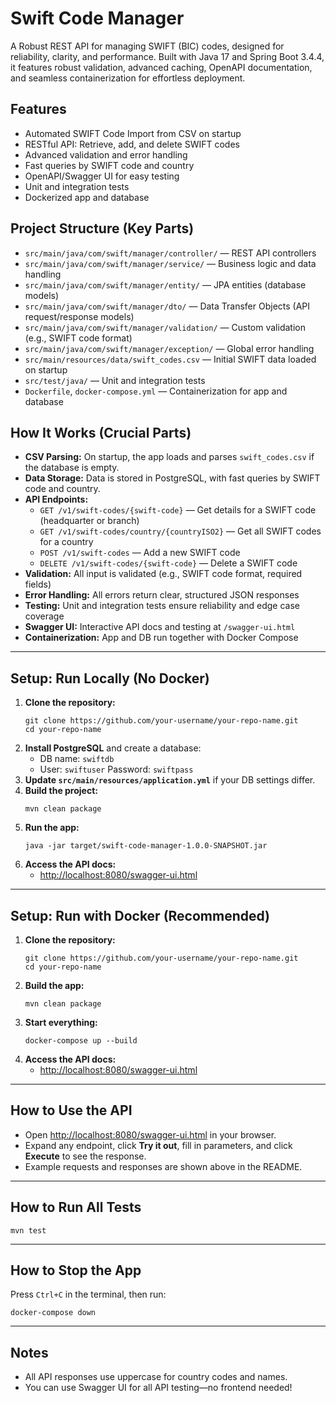 # Swift Code Manager

A Robust REST API for managing SWIFT (BIC) codes, designed for reliability, clarity, and performance. Built with Java 17 and Spring Boot 3.4.4, it features robust validation, advanced caching, OpenAPI documentation, and seamless containerization for effortless deployment.

## Features
- Automated SWIFT Code Import from CSV on startup
- RESTful API: Retrieve, add, and delete SWIFT codes
- Advanced validation and error handling
- Fast queries by SWIFT code and country
- OpenAPI/Swagger UI for easy testing
- Unit and integration tests
- Dockerized app and database

## Project Structure (Key Parts)
- `src/main/java/com/swift/manager/controller/` — REST API controllers
- `src/main/java/com/swift/manager/service/` — Business logic and data handling
- `src/main/java/com/swift/manager/entity/` — JPA entities (database models)
- `src/main/java/com/swift/manager/dto/` — Data Transfer Objects (API request/response models)
- `src/main/java/com/swift/manager/validation/` — Custom validation (e.g., SWIFT code format)
- `src/main/java/com/swift/manager/exception/` — Global error handling
- `src/main/resources/data/swift_codes.csv` — Initial SWIFT data loaded on startup
- `src/test/java/` — Unit and integration tests
- `Dockerfile`, `docker-compose.yml` — Containerization for app and database

## How It Works (Crucial Parts)
- **CSV Parsing:** On startup, the app loads and parses `swift_codes.csv` if the database is empty.
- **Data Storage:** Data is stored in PostgreSQL, with fast queries by SWIFT code and country.
- **API Endpoints:**
  - `GET /v1/swift-codes/{swift-code}` — Get details for a SWIFT code (headquarter or branch)
  - `GET /v1/swift-codes/country/{countryISO2}` — Get all SWIFT codes for a country
  - `POST /v1/swift-codes` — Add a new SWIFT code
  - `DELETE /v1/swift-codes/{swift-code}` — Delete a SWIFT code
- **Validation:** All input is validated (e.g., SWIFT code format, required fields)
- **Error Handling:** All errors return clear, structured JSON responses
- **Testing:** Unit and integration tests ensure reliability and edge case coverage
- **Swagger UI:** Interactive API docs and testing at `/swagger-ui.html`
- **Containerization:** App and DB run together with Docker Compose

---

## Setup: Run Locally (No Docker)
1. **Clone the repository:**
   ```
   git clone https://github.com/your-username/your-repo-name.git
   cd your-repo-name
   ```
2. **Install PostgreSQL** and create a database:
   - DB name: `swiftdb`
   - User: `swiftuser` Password: `swiftpass`
3. **Update `src/main/resources/application.yml`** if your DB settings differ.
4. **Build the project:**
   ```
   mvn clean package
   ```
5. **Run the app:**
   ```
   java -jar target/swift-code-manager-1.0.0-SNAPSHOT.jar
   ```
6. **Access the API docs:**
   - [http://localhost:8080/swagger-ui.html](http://localhost:8080/swagger-ui.html)

---

## Setup: Run with Docker (Recommended)
1. **Clone the repository:**
   ```
   git clone https://github.com/your-username/your-repo-name.git
   cd your-repo-name
   ```
2. **Build the app:**
   ```
   mvn clean package
   ```
3. **Start everything:**
   ```
   docker-compose up --build
   ```
4. **Access the API docs:**
   - [http://localhost:8080/swagger-ui.html](http://localhost:8080/swagger-ui.html)

---

## How to Use the API 
- Open [http://localhost:8080/swagger-ui.html](http://localhost:8080/swagger-ui.html) in your browser.
- Expand any endpoint, click **Try it out**, fill in parameters, and click **Execute** to see the response.
- Example requests and responses are shown above in the README.

---

## How to Run All Tests
```
mvn test
```

---

## How to Stop the App
Press `Ctrl+C` in the terminal, then run:
```
docker-compose down
```

---

## Notes
- All API responses use uppercase for country codes and names.
- You can use Swagger UI for all API testing—no frontend needed!


